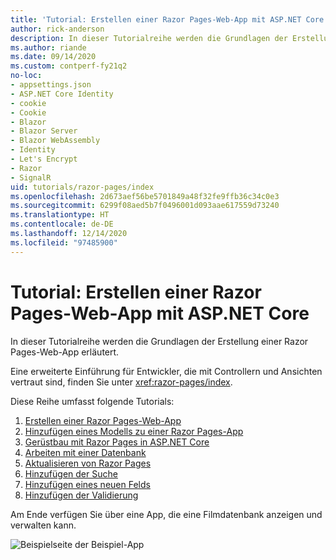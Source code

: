 ```yaml
---
title: 'Tutorial: Erstellen einer Razor Pages-Web-App mit ASP.NET Core'
author: rick-anderson
description: In dieser Tutorialreihe werden die Grundlagen der Erstellung einer Razor Pages-Web-App erläutert.
ms.author: riande
ms.date: 09/14/2020
ms.custom: contperf-fy21q2
no-loc:
- appsettings.json
- ASP.NET Core Identity
- cookie
- Cookie
- Blazor
- Blazor Server
- Blazor WebAssembly
- Identity
- Let's Encrypt
- Razor
- SignalR
uid: tutorials/razor-pages/index
ms.openlocfilehash: 2d673aef56be5701849a48f32fe9ffb36c34c0e3
ms.sourcegitcommit: 6299f08aed5b7f0496001d093aae617559d73240
ms.translationtype: HT
ms.contentlocale: de-DE
ms.lasthandoff: 12/14/2020
ms.locfileid: "97485900"
---
```

# <a name="tutorial-create-a-no-locrazor-pages-web-app-with-aspnet-core"></a>Tutorial: Erstellen einer Razor Pages-Web-App mit ASP.NET Core

In dieser Tutorialreihe werden die Grundlagen der Erstellung einer Razor Pages-Web-App erläutert. 

Eine erweiterte Einführung für Entwickler, die mit Controllern und Ansichten vertraut sind, finden Sie unter <xref:razor-pages/index>.

Diese Reihe umfasst folgende Tutorials:

1. [Erstellen einer Razor Pages-Web-App](xref:tutorials/razor-pages/razor-pages-start)
1. [Hinzufügen eines Modells zu einer Razor Pages-App](xref:tutorials/razor-pages/model)
1. [Gerüstbau mit Razor Pages in ASP.NET Core](xref:tutorials/razor-pages/page)
1. [Arbeiten mit einer Datenbank](xref:tutorials/razor-pages/sql)
1. [Aktualisieren von Razor Pages](xref:tutorials/razor-pages/da1)
1. [Hinzufügen der Suche](xref:tutorials/razor-pages/search)
1. [Hinzufügen eines neuen Felds](xref:tutorials/razor-pages/new-field)
1. [Hinzufügen der Validierung](xref:tutorials/razor-pages/validation)

Am Ende verfügen Sie über eine App, die eine Filmdatenbank anzeigen und verwalten kann.

![Beispielseite der Beispiel-App](index/_static/sample-page.png)

